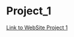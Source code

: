 # Project_1
[Link to WebSite Project 1](https://anushavalasapalli-97.github.io/GLOBAL_COFFEE_SOURCE/)